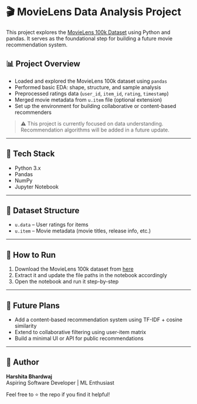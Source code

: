 # 🎬 MovieLens Data Analysis Project

This project explores the [MovieLens 100k Dataset](https://grouplens.org/datasets/movielens/100k/) using Python and pandas. It serves as the foundational step for building a future movie recommendation system.

## 📊 Project Overview

- Loaded and explored the MovieLens 100k dataset using `pandas`
- Performed basic EDA: shape, structure, and sample analysis
- Preprocessed ratings data (`user_id`, `item_id`, `rating`, `timestamp`)
- Merged movie metadata from `u.item` file (optional extension)
- Set up the environment for building collaborative or content-based recommenders

> ⚠️ This project is currently focused on data understanding. Recommendation algorithms will be added in a future update.

---

## 🧰 Tech Stack

- Python 3.x
- Pandas
- NumPy
- Jupyter Notebook

---

## 📁 Dataset Structure

- `u.data` – User ratings for items
- `u.item` – Movie metadata (movie titles, release info, etc.)

---

## 🚀 How to Run

1. Download the MovieLens 100k dataset from [here](https://grouplens.org/datasets/movielens/100k/)
2. Extract it and update the file paths in the notebook accordingly
3. Open the notebook and run it step-by-step

---

## 📌 Future Plans

- Add a content-based recommendation system using TF-IDF + cosine similarity
- Extend to collaborative filtering using user-item matrix
- Build a minimal UI or API for public recommendations

---

## 🧠 Author

**Harshita Bhardwaj**  
Aspiring Software Developer | ML Enthusiast

Feel free to ⭐ the repo if you find it helpful!

